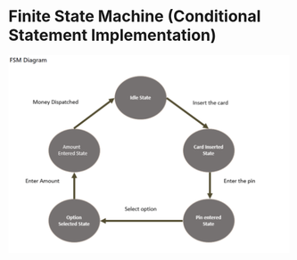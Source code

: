 # Finite State Machine (Conditional Statement Implementation)

![State Machine to implement](image.png)